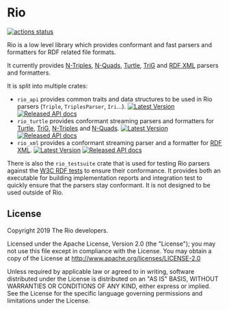 Rio
===

[![actions status](https://github.com/oxigraph/rio/workflows/build/badge.svg)](https://github.com/oxigraph/rio/actions)

Rio is a low level library which provides conformant and fast parsers and formatters for RDF related file formats.

It currently provides [N-Triples](https://docs.rs/rio_turtle/latest/rio_turtle/struct.NTriplesParser.html), [N-Quads](https://docs.rs/rio_turtle/latest/rio_turtle/struct.NQuadsParser.html), [Turtle](https://docs.rs/rio_turtle/latest/rio_turtle/struct.TurtleParser.html), [TriG](https://docs.rs/rio_turtle/latest/rio_turtle/struct.TrigParser.html) and [RDF XML](https://docs.rs/rio_xml/latest/rio_xml/struct.RdfXmlParser.html) parsers and formatters.

It is split into multiple crates:
* `rio_api` provides common traits and data structures to be used in Rio parsers (`Triple`, `TriplesParser`, `Iri`...).
  [![Latest Version](https://img.shields.io/crates/v/rio_api.svg)](https://crates.io/crates/rio_api) 
  [![Released API docs](https://docs.rs/rio_api/badge.svg)](https://docs.rs/rio_api)
* `rio_turtle` provides conformant streaming parsers and formatters for [Turtle](https://www.w3.org/TR/turtle/), [TriG](https://www.w3.org/TR/trig/), [N-Triples](https://www.w3.org/TR/n-triples/) and [N-Quads](https://www.w3.org/TR/n-quads/).
  [![Latest Version](https://img.shields.io/crates/v/rio_turtle.svg)](https://crates.io/crates/rio_turtle)
  [![Released API docs](https://docs.rs/rio_turtle/badge.svg)](https://docs.rs/rio_turtle)
* `rio_xml` provides a conformant streaming parser and a formatter for [RDF XML](https://www.w3.org/TR/rdf-syntax-grammar/).
  [![Latest Version](https://img.shields.io/crates/v/rio_xml.svg)](https://crates.io/crates/rio_xml)
  [![Released API docs](https://docs.rs/rio_xml/badge.svg)](https://docs.rs/rio_xml)

There is also the `rio_testsuite` crate that is used for testing Rio parsers against the [W3C RDF tests](http://w3c.github.io/rdf-tests/) to ensure their conformance.
It provides both an executable for building implementation reports and integration test to quickly ensure that the parsers stay conformant.
It is not designed to be used outside of Rio.


## License

Copyright 2019 The Rio developers.

Licensed under the Apache License, Version 2.0 (the "License");
you may not use this file except in compliance with the License.
You may obtain a copy of the License at http://www.apache.org/licenses/LICENSE-2.0

Unless required by applicable law or agreed to in writing, software
distributed under the License is distributed on an "AS IS" BASIS,
WITHOUT WARRANTIES OR CONDITIONS OF ANY KIND, either express or implied.
See the License for the specific language governing permissions and
limitations under the License.
